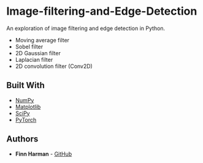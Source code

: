 # Image-filtering-and-Edge-Detection

An exploration of image filtering and edge detection in Python.
* Moving average filter
* Sobel filter
* 2D Gaussian filter
* Laplacian filter
* 2D convolution filter (Conv2D)

## Built With

* [NumPy](https://numpy.org/)
* [Matplotlib](https://matplotlib.org/)
* [SciPy](https://www.scipy.org/)
* [PyTorch](https://pytorch.org/)

## Authors

* **Finn Harman** - [GitHub](https://github.com/finn-harman)

